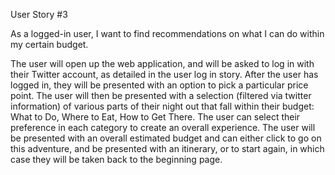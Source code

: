 User Story #3

As a logged-in user, I want to find recommendations on what I can do within my certain budget. 

The user will open up the web application, and will be asked to log in with their Twitter account, as detailed in the user log in story. After the user has logged in, they will be presented with an option to pick a particular price point. The user will then be presented with a selection (filtered via twitter information) of 
various parts of their night out that fall within their budget: What to Do, Where to Eat, How to Get There. The user 
can select their preference in each category to create an overall experience. The user will be presented with an overall 
estimated budget and can either click to go on this adventure, and be presented with an itinerary, or to start again, in which
case they will be taken back to the beginning page. 


